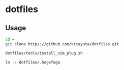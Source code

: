 # dotfiles

## Usage

```sh
cd ~
git clone https://github.com/kitayuta/dotfiles.git

dotfiles/tools/install_vim_plug.sh

ln -s dotfiles/.hogefuga
```
